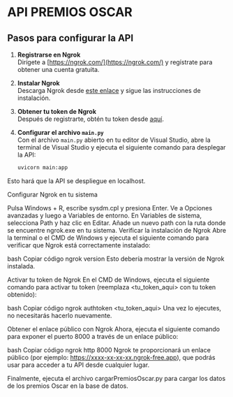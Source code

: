 # API PREMIOS OSCAR

## Pasos para configurar la API

1. **Registrarse en Ngrok**  
   Dirígete a [https://ngrok.com/](https://ngrok.com/) y regístrate para obtener una cuenta gratuita.

2. **Instalar Ngrok**  
   Descarga Ngrok desde [este enlace](https://download.ngrok.com/windows?tab=download) y sigue las instrucciones de instalación.

3. **Obtener tu token de Ngrok**  
   Después de registrarte, obtén tu token desde [aquí](https://dashboard.ngrok.com/get-started/your-authtoken).

4. **Configurar el archivo `main.py`**  
   Con el archivo `main.py` abierto en tu editor de Visual Studio, abre la terminal de Visual Studio y ejecuta el siguiente comando para desplegar la API:

   ```bash
   uvicorn main:app
Esto hará que la API se despliegue en localhost.

Configurar Ngrok en tu sistema

Pulsa Windows + R, escribe sysdm.cpl y presiona Enter.
Ve a Opciones avanzadas y luego a Variables de entorno.
En Variables de sistema, selecciona Path y haz clic en Editar.
Añade un nuevo path con la ruta donde se encuentre ngrok.exe en tu sistema.
Verificar la instalación de Ngrok
Abre la terminal o el CMD de Windows y ejecuta el siguiente comando para verificar que Ngrok está correctamente instalado:

bash
Copiar código
ngrok version
Esto debería mostrar la versión de Ngrok instalada.

Activar tu token de Ngrok
En el CMD de Windows, ejecuta el siguiente comando para activar tu token (reemplaza <tu_token_aqui> con tu token obtenido):

bash
Copiar código
ngrok authtoken <tu_token_aqui>
Una vez lo ejecutes, no necesitarás hacerlo nuevamente.

Obtener el enlace público con Ngrok
Ahora, ejecuta el siguiente comando para exponer el puerto 8000 a través de un enlace público:

bash
Copiar código
ngrok http 8000
Ngrok te proporcionará un enlace público (por ejemplo: https://xxxx-xx-xx-xx.ngrok-free.app), que podrás usar para acceder a tu API desde cualquier lugar.

Finalmente, ejecuta el archivo cargarPremiosOscar.py para cargar los datos de los premios Oscar en la base de datos.

